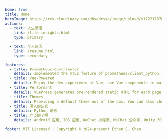 ```yaml
---
home: true
title: Home
heroImage: https://res.cloudinary.com/dbsadrsxp/image/upload/v1722173705/esc-logo_bzi4lw.jpg
actions:
  - text: 人生感悟
    link: /life-insights.html
    type: primary

  - text: 个人简历
    link: /resume.html
    type: secondary

features:
  - title: Prometheus-Contributor
    details: Implemented the mTLS feature of promethues/client_python, for which the project team released a new version!
  - title: Vue-Powered
    details: Enjoy the dev experience of Vue, use Vue components in markdown, and develop custom themes with Vue.
  - title: Performant
    details: VuePress generates pre-rendered static HTML for each page, and runs as an SPA once a page is loaded.
  - title: Themes
    details: Providing a default theme out of the box. You can also choose a community theme or create your own one.
  - title: 深入的研究
    details: Python 语言
  - title: 广泛的了解
    details: Android 应用、IOS 应用、WeChat 小程序、WeChat 公众号、Unity 3D 游戏、Vue、Next.Js

footer: MIT Licensed | Copyright © 2024-present Ethan S. Chen
---
```

